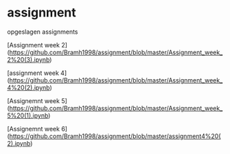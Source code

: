 # assignment
opgeslagen assignments

[Assignment week 2] (https://github.com/Bramh1998/assignment/blob/master/Assignment_week_2%20(3).ipynb)

[assignment week 4] (https://github.com/Bramh1998/assignment/blob/master/Assignment_week_4%20(2).ipynb)

[Assignemnt week 5] (https://github.com/Bramh1998/assignment/blob/master/Assignment_week_5%20(1).ipynb)

[Assignemnt week 6] (https://github.com/Bramh1998/assignment/blob/master/assignment4%20(2).ipynb)
